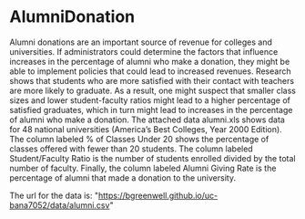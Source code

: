 # AlumniDonation

Alumni donations are an important source of revenue for colleges and universities. If administrators could determine the factors that influence 
increases in the percentage of alumni who make a donation, they might be able to implement policies that could lead to increased revenues. Research 
shows that students who are more satisfied with their contact with teachers are more likely to graduate. As a result, one might suspect that smaller 
class sizes and lower student-faculty ratios might lead to a higher percentage of satisfied graduates, which in turn might lead to increases in the 
percentage of alumni who make a donation. The attached data alumni.xls shows data for 48 national universities (America’s Best Colleges, Year 2000 Edition). 
The column labeled % of Classes Under 20 shows the percentage of classes offered with fewer than 20 students. The column labeled Student/Faculty Ratio is 
the number of students enrolled divided by the total number of faculty. Finally, the column labeled Alumni Giving Rate is the percentage of alumni that made
 a donation to the university.
 
 The url for the data is:
"https://bgreenwell.github.io/uc-bana7052/data/alumni.csv"
